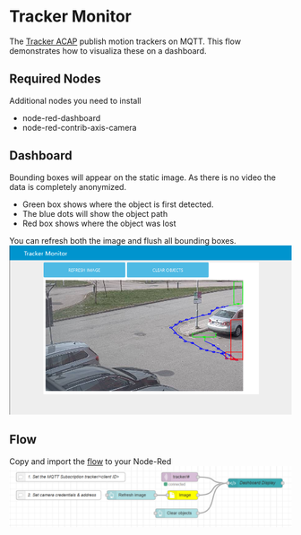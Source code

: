 # Tracker Monitor
The [Tracker ACAP](https://github.com/pandosme/acaps/tree/master/tracker) publish motion trackers on MQTT.  This flow demonstrates how to visualiza these on a dashboard.


## Required Nodes
Additional nodes you need to install
- node-red-dashboard
- node-red-contrib-axis-camera

## Dashboard
Bounding boxes will appear on the static image.  As there is no video the data is completely anonymized.

- Green box shows where the object is first detected.
- The blue dots will show the object path
- Red box shows where the object was lost

You can refresh both the image and flush all bounding boxes.
![Dashboard](pictures/dashboard.PNG)

## Flow
Copy and import the [flow](https://github.com/aintegration/flows/blob/master/fileupload/flow.json) to your Node-Red
![Flow](pictures/flow.PNG)
